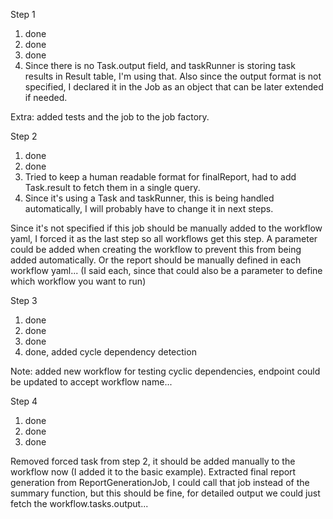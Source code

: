 Step 1
1. done
2. done
3. done
4. Since there is no Task.output field, and taskRunner is storing task results in Result table, I'm using that. 
   Also since the output format is not specified, I declared it in the Job as an object that can be later extended if needed.

Extra: added tests and the job to the job factory.

Step 2
1. done
2. done
3. Tried to keep a human readable format for finalReport, had to add Task.result to fetch them in a single query.
4. Since it's using a Task and taskRunner, this is being handled automatically, I will probably have to change it in next steps.

Since it's not specified if this job should be manually added to the workflow yaml, I forced it as the last step so all workflows get this step.
A parameter could be added when creating the workflow to prevent this from being added automatically.
Or the report should be manually defined in each workflow yaml... (I said each, since that could also be a parameter to define which workflow you want to run)

Step 3
1. done
2. done
3. done
4. done, added cycle dependency detection

Note: added new workflow for testing cyclic dependencies, endpoint could be updated to accept workflow name...

Step 4
1. done
2. done
3. done

Removed forced task from step 2, it should be added manually to the workflow now (I added it to the basic example).
Extracted final report generation from ReportGenerationJob, I could call that job instead of the summary function, but this should be fine, for detailed output we could just fetch the workflow.tasks.output...
